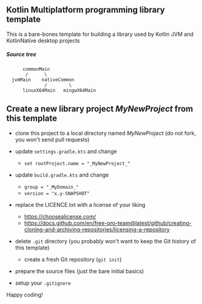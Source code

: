 ## Kotlin Multiplatform programming library template
This is a bare-bones template for building a library used by Kotlin JVM and KotlinNative
desktop projects

##### Source tree

          commonMain
           /      \  
      jvmMain    nativeCommon
                  /        \  
          linuxX64Main   mingwX64Main

## Create a new library project _MyNewProject_ from this template

 * clone this project to a local directory named _MyNewProject_ (do not fork, you won't send pull requests)
 * update `settings.gradle.kts` and change
   * `set rootProject.name = "_MyNewProject_"`
 * update `build.gradle.kts` and change
   * `group = "_MyDomain_"`
   * `version = "x.y-SNAPSHOT"`

 * replace the LICENCE.txt with a license of your liking
   * https://choosealicense.com/
   * https://docs.github.com/en/free-pro-team@latest/github/creating-cloning-and-archiving-repositories/licensing-a-repository
 * delete `.git` directory (you probably won't want to keep the Git history of this template)
   * create a fresh Git repository (`git init`)
 * prepare the source files (just the bare initial basics)
 * setup your `.gitignore`  

Happy coding!